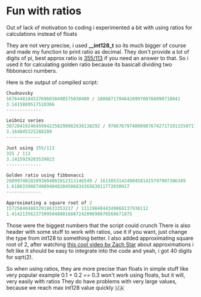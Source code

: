 # Fun with ratios
Out of lack of motivation to coding i experimented a bit with using ratios for calculations instead of floats


They are not very precise, i used **__int128_t** so its much bigger of course and made my function to print ratio as decimal.
They don't provide a lot of digits of pi, best approx ratio is [355/113](https://en.wikipedia.org/wiki/Mil%C3%BC) if you need an answer to that.
So i used it for calculating golden ratio because its basicall dividing two fibbonacci numbers.

Here is the output of compiled script:
```c
Chudnovsky
5676448184537696038498575030400 / 1806871704642899708766090718041
3.1415889517510366
-------------

Leibniz series
30720419246459942258298982638138292 / 9706767974090987674271719115507175
3.164845325288289
-------------

Just using 355/113
355 / 113
3.1415929203539823
-------------

Golden ratio using fibbonacci
26099748102093884802012313146549 / 16130531424904581415797907386349
1.61803398874989484820458683436563811772030917
-------------

Approximating a square root of 2
1572584048032918633353217 / 1111984844349868137938112
1.414213562373095048801688724209698078569671875
```
Those were the biggest numbers that the script could crunch
There is also header with some stuff to work with ratios, use it if you want, just change the type from int128 to something better. I also added approximating square root of 2, after watching [this cool video by Zach Star](https://youtu.be/kc9MinCagLQ) about approximations i felt like it should be easy to integrate into the code and yeah, i got 40 digits for sqrt(2). 

So when using ratios, they are more precise than floats in simple stuff like very popular example
0.1 + 0.2 == 0.3
won't work using floats, but it will, very easily with ratios
They do have problems with very large values, because we reach max int128 value quickly
:ukraine:
